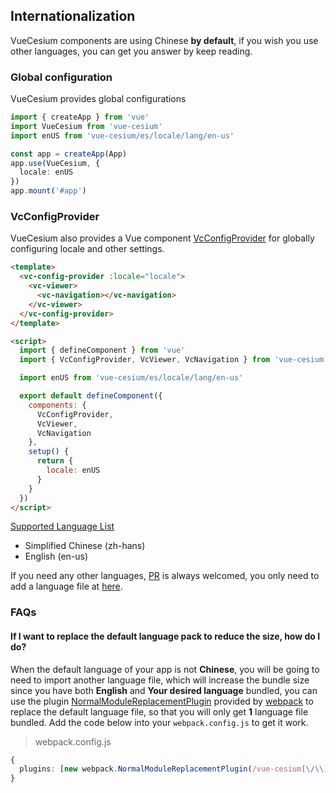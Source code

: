 <!--
 * @Author: zouyaoji@https://github.com/zouyaoji
 * @Date: 2021-10-27 15:54:11
 * @LastEditTime: 2021-11-07 15:38:40
 * @LastEditors: zouyaoji
 * @Description:
 * @FilePath: \vue-cesium@next\website\docs\en-US\i18n.md
-->

## Internationalization

VueCesium components are using Chinese **by default**, if you wish you use other languages, you can get you answer by keep reading.

### Global configuration

VueCesium provides global configurations

```typescript
import { createApp } from 'vue'
import VueCesium from 'vue-cesium'
import enUS from 'vue-cesium/es/locale/lang/en-us'

const app = createApp(App)
app.use(VueCesium, {
  locale: enUS
})
app.mount('#app')
```

### VcConfigProvider

VueCesium also provides a Vue component [VcConfigProvider](/#/en-US/component/vc-config-provider)
for globally configuring locale and other settings.

```html
<template>
  <vc-config-provider :locale="locale">
    <vc-viewer>
      <vc-navigation></vc-navigation>
    </vc-viewer>
  </vc-config-provider>
</template>

<script>
  import { defineComponent } from 'vue'
  import { VcConfigProvider, VcViewer, VcNavigation } from 'vue-cesium'

  import enUS from 'vue-cesium/es/locale/lang/en-us'

  export default defineComponent({
    components: {
      VcConfigProvider,
      VcViewer,
      VcNavigation
    },
    setup() {
      return {
        locale: enUS
      }
    }
  })
</script>
```

<!-- ### CDN Usage

If you are using VueCesium via CDN, then you need to do this, let's again take
unpkg as an example

```html
<script src="//unpkg.com/vue-cesium@next/dist/locale/zh-cn">
  app.use(VueCesium, {
    locale: VueCesium.lang.zh
  })
</script>
``` -->

[Supported Language List](https://github.com/zouyaoji/vue-cesium/tree/dev/packages/locale/lang)

<ul class="language-list">
  <li>Simplified Chinese (zh-hans)</li>
  <li>English (en-us)</li>
</ul>

If you need any other languages, [PR](https://github.com/zouyaoji/vue-cesium/pulls)
is always welcomed, you only need to add a language file at
[here](https://github.com/zouyaoji/vue-cesium/tree/dev/packages/locale/lang).

### FAQs

#### If I want to replace the default language pack to reduce the size, how do I do?

When the default language of your app is not **Chinese**, you will be going to need
to import another language file, which will increase the bundle size since you have
both **English** and **Your desired language** bundled,
you can use the plugin [NormalModuleReplacementPlugin](https://webpack.js.org/plugins/normal-module-replacement-plugin/#root)
provided by [webpack](https://webpack.js.org) to replace the default language file,
so that you will only get **1** language file bundled.
Add the code below into your `webpack.config.js` to get it work.

> webpack.config.js

```typescript
{
  plugins: [new webpack.NormalModuleReplacementPlugin(/vue-cesium[\/\\]lib[\/\\]locale[\/\\]lang[\/\\]zh-hans/, 'vue-cesium/lib/locale/lang/en-us')]
}
```
